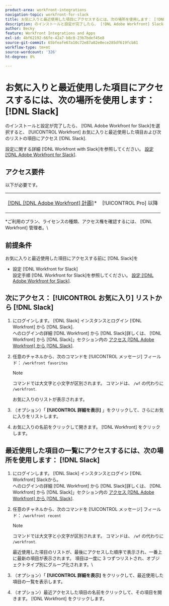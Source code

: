 ```yaml
---
product-area: workfront-integrations
navigation-topic: workfront-for-slack
title: お気に入りと最近使用した項目にアクセスするには、次の場所を使用します： [!DNL Slack]
description: のインストールと設定が完了したら、 [!DNL Adobe Workfront] Slackの場合は、Workfrontのお気に入りと最近使用した項目を表示し、Slackのどちらかのリストから項目にアクセスできます。
author: Becky
feature: Workfront Integrations and Apps
exl-id: 4bf62192-66fe-42a7-b8c0-23b7bdef45e8
source-git-commit: 65bfeafe67a10c72e87a02e0ece285df619fcb81
workflow-type: tm+mt
source-wordcount: '326'
ht-degree: 0%

---
```


# お気に入りと最近使用した項目にアクセスするには、次の場所を使用します： [!DNL Slack]

のインストールと設定が完了したら、 [!DNL Adobe Workfront for Slack]を選択すると、 [!UICONTROL Workfront] お気に入りと最近使用した項目および次のリストの項目にアクセス [!DNL Slack].

設定に関する詳細 [!DNL Workfront with Slack]を参照してください。 [設定 [!DNL Adobe Workfront for Slack]](../../workfront-integrations-and-apps/using-workfront-with-slack/configure-workfront-for-slack.md).

## アクセス要件

以下が必要です。

<table style="table-layout:auto"> 
 <col> 
 <col> 
 <tbody> 
  <tr> 
   <td role="rowheader"><a href="https://www.workfront.com/plans" target="_blank">[!DNL [!DNL Adobe Workfront] 計画]</a>*</td> 
   <td> <p>[!UICONTROL Pro] 以降</p> </td> 
  </tr> 
 </tbody> 
</table>

&#42;ご利用のプラン、ライセンスの種類、アクセス権を確認するには、 [!DNL Workfront] 管理者。\

## 前提条件

お気に入りと最近使用した項目にアクセスする前に [!DNL Slack]を

* 設定 [!DNL Workfront for Slack]\
   設定手順 [!DNL Workfront for Slack]を参照してください。 [設定 [!DNL Adobe Workfront for Slack]](../../workfront-integrations-and-apps/using-workfront-with-slack/configure-workfront-for-slack.md).

## 次にアクセス： [!UICONTROL お気に入り] リストから [!DNL Slack]

1. にログインします。 [!DNL Slack] インスタンスとログイン [!DNL Workfront] から [!DNL Slack].\
   へのログインの詳細 [!DNL Workfront] から [!DNL Slack]詳しくは、 [!DNL Workfront] から [!DNL Slack]」セクション内の [アクセス [!DNL Adobe Workfront] から [!DNL Slack]](../../workfront-integrations-and-apps/using-workfront-with-slack/access-workfront-from-slack.md).

1. 任意のチャネルから、次のコマンドを [!UICONTROL メッセージ] フィールド： `/workfront favorites`

   >[!NOTE]
   >
   >コマンドでは大文字と小文字が区別されます。 コマンドは、 `/wf` の代わりに `/workfront`.

   お気に入りのリストが表示されます。

1. （オプション）「 **[!UICONTROL 詳細を表示]** 」をクリックして、さらにお気に入りをリストします。
1. お気に入りの名前をクリックして開きます。 [!DNL Workfront] をクリックします。

## 最近使用した項目の一覧にアクセスするには、次の場所を使用します： [!DNL Slack]

1. にログインします。 [!DNL Slack] インスタンスとログイン [!DNL Workfront] Slackから。\
   へのログインの詳細 [!DNL Workfront] から [!DNL Slack]詳しくは、 [!DNL Workfront] から [!DNL Slack]」セクション内の [アクセス [!DNL Adobe Workfront] から [!DNL Slack]](../../workfront-integrations-and-apps/using-workfront-with-slack/access-workfront-from-slack.md).

1. 任意のチャネルから、次のコマンドを [!UICONTROL メッセージ] フィールド： `/workfront recent`

   >[!NOTE]
   >
   >コマンドでは大文字と小文字が区別されます。 コマンドは、 `/wf` の代わりに `/workfront`.

   最近使用した項目のリストが、最後にアクセスした順序で表示され、一番上に最新の項目が表示されます。 項目は一度に 3 つずつリストされ、オブジェクトタイプ別にグループ化されます。\

1. （オプション）「 **[!UICONTROL 詳細を表示]** をクリックして、最近使用した項目の一覧を表示します。
1. （オプション）最近アクセスした項目の名前をクリックして、その項目を開きます。 [!DNL Workfront] をクリックします。
